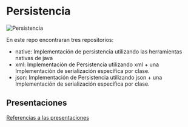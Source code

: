 # Persistencia

![Persistencia][imagen_dali]

En este repo encontraran tres repositorios:

- native: Implementación de persistencia utilizando las herramientas nativas de java
- xml: Implementación de Persistencia utilizando xml + una Implementación de serialización específica por clase.
- json: Implementación de Persistencia utilizando json + una Implementación de serialización específica por clase.

## Presentaciones

[Referencias a las presentaciones](https://docs.google.com/presentation/d/1-2A4Ix4QFGR7S5vdiekgeZi-B6PRMnlby903bE4qC8k/edit#slide=id.g33acd1ba65_0_34)


[imagen_dali]: /images/dali.jpg
